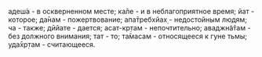 адеш́а - в оскверненном месте; ка̄ле - и в неблагоприятное время; йат - которое; да̄нам - пожертвование; апа̄требхйах̣ - недостойным людям; ча - также; дӣйате - дается; асат-кр̣там - непочтительно; аваджн̃а̄там - без должного внимания; тат - то; та̄масам - относящееся к гуне тьмы; уда̄хр̣там - считающееся.